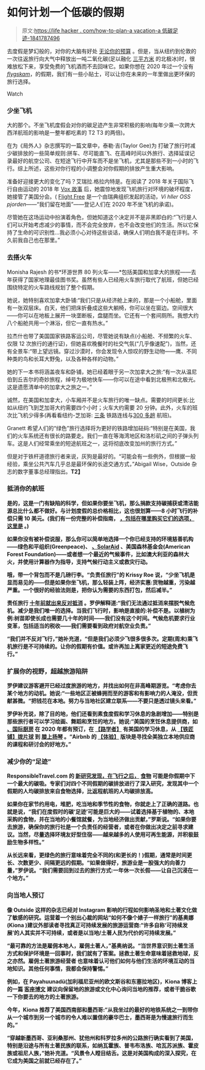 # 如何计划一个低碳的假期

> 原文:[https://life hacker . com/how-to-plan-a vacation-a 低碳足迹-1841787496](https://lifehacker.com/how-to-plan-a-vacation-with-a-lower-carbon-footprint-1841787496)

去度假是梦幻般的，对你的大脑有好处 [无论你的预算](https://twocents.lifehacker.com/how-to-take-an-affordable-vacation-1834299635) 。但是，当从纽约到伦敦的一次往返旅行向大气中释放出一吨二氧化碳(足以融化 [三平方米](https://www.latimes.com/science/sciencenow/la-sci-sn-co2-sea-ice-20161103-story.html) 的北极冰)时，很难放松下来，享受免费的飞机酒而不去回味它。如果你想在 2020 年过一个没有[*flygskam*](https://www.ft.com/content/5c635430-1dbc-11ea-97df-cc63de1d73f4)，的假期，我们有一些小贴士，可以让你在未来的一年里做出更环保的旅行选择。

Watch

### 少坐飞机

大的那个。不坐飞机度假会对你的碳足迹产生非常积极的影响(每年少乘一次跨大西洋航班的影响是一整年都吃素的 T2 T3 的两倍)。

在为《局外人》杂志撰写的一篇文章中，泰勒·吉(Taylor Gee)为 打破了旅行时减少碳排放的一些简单规则:拼车、尽可能直飞、在高峰时间以外旅行、选择延误记录最好的航空公司、在短途飞行中开车而不是坐飞机，尤其是那些不到一小时的飞行。综上所述，这些对你行程的小调整会对你假期的排放产生重大影响。

准备好迎接更大的变化了吗？艾瑞拉.格拉内特是。在阅读了 2018 年关于国际飞行自由运动的 2018 年 [Vox 故事](https://www.vox.com/the-highlight/2019/7/25/8881364/greta-thunberg-climate-change-flying-airline) 后，她震惊地发现飞机旅行对环境的破坏程度，她接管了美国分会。( [Flight Free](https://westayontheground.blogspot.com/p/flight-free-2020.html) 是一个由瑞典组织发起的活动，*Vi hller OSS pjorden*——“我们留在地面”——登记人们在 2020 年不坐飞机的承诺)。

尽管她在这场运动中扮演着角色，但她知道这个决定并不是非黑即白的:“飞行是人们可以开始考虑减少的事情，而不会完全放弃，也不会改变他们的生活。所以它保持了生命的可识别性...我必须小心对待这些谈话，确保人们明白我不是在评判。不久前我自己也在那里。”

### 去搭火车

Monisha Rajesh 的书*环游世界 80 列火车——*包括美国和加拿大的旅程——去年获得了国家地理最佳图书奖。虽然有些人已经用火车旅行取代了航班，但她已经围绕特定的火车路线规划了整个假期。

她说，她特别喜欢加拿大卧铺:“我们只是从经济舱上来的，那是一个小船舱，里面有一张双层床。白天，他们把床折叠成这些大躺椅，你可以坐在窗边。空间很大——你可以在地板上展开一块垄断板，盘腿而坐。它还有一个套间厕所。我想大约八个船舱共用一个淋浴，但它一直有热水。”

拉杰什也带了美国国家铁路客运公司，尽管她说有缺点(小船舱、不频繁的火车、仅限 12 次旅行的通行证)，但她喜欢晚餐时的社交气氛(“几乎像速配”)，当然，还有全景车:“带上望远镜。穿过沙漠时，你会发现令人惊叹的野生动物——鹰、不同种类的鸟和长耳大野兔，以及各种各样的动物。”

她的下一本书将涵盖夜车和卧铺，她已经着眼于另一次加拿大之旅:“有一次从温尼伯到丘吉尔的奇妙旅程，绰号为极地快车——你可以在途中看到北极熊和北极光。这是遗愿清单中的加拿大之旅之一。”

诚然，在美国和加拿大，小车厢并不是火车旅行的唯一缺点。需要的时间更长:比如从纽约飞到芝加哥大约需要四个小时；火车大约需要 20 分钟。此外，火车的班次比飞机少得多(再看看纽约-芝加哥: [三条](https://www.virail.com/train-new_york_ny-chicago_il) 铁路连线与[300 多趟](https://www.cheapflights.com/flights-to-chicago/new-york/) 航班)。

Granett 希望人们的“绿色”旅行选择将为更好的铁路增加砝码:“特别是在美国，我们的火车系统还有很长的路要走。我们一直在等海湾地区和洛杉矶之间的子弹头列车。这是人们经常乘坐的短途航班之一，这将彻底改变加州的旅行方式。”

但是对于铁杆道德旅行者来说，灰狗是最好的。“可能会有一些例外，但根据一般经验，乘坐公共汽车几乎总是最环保的长途交通方式，”Abigail Wise，Outside 杂志的数字董事总经理指出。**T2】**

### **抵消你的航班**

**是的，这是一门有缺陷的科学，但如果你要坐飞机，那么捐款支持碳捕获或清洁能源总比什么都不做好。与计划度假的总价格相比，这也很划算——8 小时飞行的补偿只需 10 美元。(我们有一份完整的补偿指南， [，包括在哪里购买它们的选项，这里是](https://lifehacker.com/preview/how-to-buy-carbon-offsets-that-actually-help-the-enviro-1841576903?rev=1581526594536) 。)**

**如果你没有被补偿说服，那么你可以简单地选择一个你已经支持的环境慈善机构——绿色和平组织(Greenpeace)、 [、SolarAid](https://solar-aid.org/) 、美国森林基金会(American Forest Foundation)——或者想一个最近的气候事件，比如澳大利亚的森林大火，并使用计算器作为指导，支持气候行动主义或救灾行动。**

**哦，带一个背包而不是几磅行李。“负责任旅行”的 Krissy Roe 说，“少坐飞机是显而易见的——但是如果你坐飞机，那么轻装上阵，经济实惠:货物越重，污染越严重。一个很好的经验法则是，把你认为需要的东西打包，然后减半。”** 

**责任旅行 [十年前就出来反对抵消](https://www.responsibletravel.com/copy/carbon-offsets) 。罗伊解释道:“我们无法通过抵消来摆脱气候危机。减少是我们唯一的选择。当我们飞行时，影响是直接的:补偿不是。以植树为例:树苗即使长成也需要几十年的时间——我们没有这个时间。气候危机要求行业变革，包括适当的税收——我们需要看到政府对航空业负责。”**

**“我们并不反对飞行，”她补充道，“但是我们必须少飞很多很多次。定期(周末)乘飞机旅行是不可持续的。让你的假期有价值。或许再加上离家更近的短途免费飞行。”**

### **扩展你的视野，超越旅游陷阱**

**罗伊建议游客避开已经过度旅游的地方，并找出如何在非高峰期游览。“考虑你去某个地方的动机。她说:“一些地区正被蜂拥而至的游客和有影响力的人淹没，但贡献甚微。“把钱花在本地。努力与当地社区建立联系——不要只是透过镜头来看。”**

**罗伊补充说，除了目的地，他们还看到素食度假和学习休息的急剧增加——特别是那些旅行者可以学习绘画、舞蹈和烹饪的地方。她说:“美国的烹饪休息提供商，如 [、国际厨房](https://www.theinternationalkitchen.com/cooking-vacations/usa/) 在 2020 年都有预订，在 [【路学者】](https://www.roadscholar.org/find-an-adventure?continents=USA) 有美国的学习休息，从 [【铁匠铺】](https://www.roadscholar.org/find-an-adventure/13124/tinsmithing)[拨片球](https://www.roadscholar.org/find-an-adventure/22658/pickleball-in-hilton-head-america-s-fastest-growing-sport) 到 [膝上扬琴](https://www.roadscholar.org/find-an-adventure/23126/An-Introduction-to-the-Lap-Dulcimer) 。“Airbnb 的 [【体验】](https://www.airbnb.co.uk/s/United-States-classes/experiences) 版块是寻找全美独立本地供应商的课程和研讨会的好地方。”** 

### **减少你的“足迹”**

**ResponsibleTravel.com 的 [新研究发现，在飞行之后，](https://www.responsibletravel.com/copy/carbon-emissions-of-holidays-key-findings) [食物](https://www.responsibletravel.com/copy/carbon-emissions-of-holidays) 可能是你假期中下一个最大的碳吸。专家们对四个不同假期的碳排放进行了深入研究，发现其中一个假期的人均碳排放来自食物选择，比返程航班的人均碳排放高。**

**如果你在家节约用电，堆肥，吃当地和季节性的食物，你就走上了正确的道路。也就是说，“我们在度假时的碳‘足迹’可能是巨大的——试着选择基于植物的、本地采购的食物，并在当地的小餐馆就餐，为当地经济做出贡献，”罗斯说。“如果你要去旅游，确保你的旅行社是一个负责任的经营者，或者在你做出决定之前寻求建议。当然，尽量选择环境友好型住宿——越来越多的人使用可再生能源，并积极鼓励生物多样性。”** 

**从长远来看，更绿色的旅行意味着完全不同的(和更长的！)假期，通常是时间更长、次数更少、间隔更远的假期。“如果做得好，旅游业是一股强大的向善力量，”罗伊说。“我们需要回到过去的旅行方式:一年休一次长假——让自己沉浸在一个地方。”** 

### **向当地人预订**

**像 Outside 这样的杂志已经对 Instagram 影响的行程如何影响圣地和土著文化做了敏感的研究。运营着一个别出心裁的网站“如何不像个婊子一样旅行”的基奥娜(Kiona )建议外部读者寻找真正可持续发展的旅游运营商:“许多自称‘可持续发展’的人其实并不可持续，或者是以当地/土著人民为代价的可持续发展。”**

**“最可靠的方法是雇佣本地人，雇佣土著人，”基奥纳说。“当世界意识到土著生活方式和保护环境是一回事时，我们就有了答案。拯救土著生命意味着拯救地球，反之亦然。雇佣土著旅游经营者 也意味着认可他们如何与他们生活的环境互动的当地知识。其他任何事情，我都会保持警惕。”** 

**例如，在 Payahuunadü(加利福尼亚州的欧文斯谷和东塞拉地区)，Kiona 博客上的一篇 [客座博文](https://hownottotravellikeabasicbitch.com/how-to-honor-the-native-american-population-while-traveling-america/) 建议向保留地的旅游或文化中心询问当地的推荐，或者干脆谷歌一下你要去的地方的土著旅游。**

**今年，Kiona 推荐了美国西南部和墨西哥:“从我坐过的最好的地铁系统之一到带你从一个城市到另一个城市的令人难以置信的豪华巴士，墨西哥是为慢速旅行而生的。”**

**“穿越新墨西哥、亚利桑那州、犹他州和科罗拉多州的公路旅行确实看到了美国，特别是沿途与所有土著民族的联系，如纳瓦霍族、普韦布洛族、哈瓦苏派族、霍皮族或祖尼人族，”她补充道。“风景令人瞠目结舌。这是对美国构成的深入探究，在它成为美国之前就已经存在了。”**